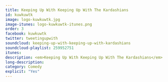 ```yaml
---
title: Keeping Up With Keeping Up With The Kardashians
id: kuwkuwtk
image: logo-kuwkuwtk.jpg
image-itunes: logo-kuwkuwtk-itunes.png
order: 3
facebook: kuwkuwtk
twitter: tweetingupwith
soundcloud: keeping-up-with-keeping-up-with-kardashians
soundcloud-playlist: 259952751
itunes: 
description: <em>Keeping Up With Keeping Up With The Kardashians</em>  is a podcast by Hannah Rachel Cruickshank and Jeffrey Khan, two comedians, one obsessed, one oblivious.
long-description: 
category: Comedy
explicit: "Yes"
---
```

